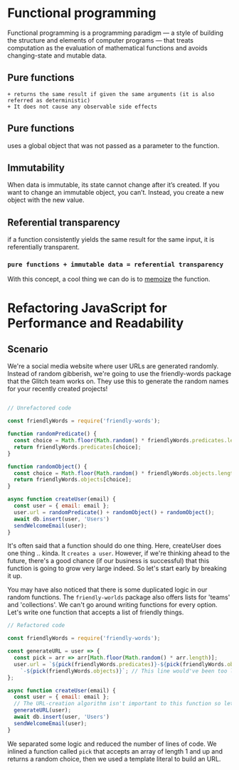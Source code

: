 # Functional programming
Functional programming is a programming paradigm — a style of building the structure and elements of computer programs — that treats computation as the evaluation of mathematical functions and avoids changing-state and mutable data.

## Pure functions
    + returns the same result if given the same arguments (it is also referred as deterministic)
    + It does not cause any observable side effects
    
## Pure functions
uses a global object that was not passed as a parameter to the function.

## Immutability

When data is immutable, its state cannot change after it’s created. If you want to change an immutable object, you can’t. Instead, you create a new object with the new value.

## Referential transparency
if a function consistently yields the same result for the same input, it is referentially transparent.

### `pure functions + immutable data = referential transparency`
With this concept, a cool thing we can do is to [memoize](https://en.wikipedia.org/wiki/Memoization) the function. 



# Refactoring JavaScript for Performance and Readability 
## Scenario 
We're a social media website where user URLs are generated randomly. Instead of random gibberish, we're going to use the friendly-words package that the Glitch team works on. They use this to generate the random names for your recently created projects!

```javascript

// Unrefactored code

const friendlyWords = require('friendly-words');

function randomPredicate() {
  const choice = Math.floor(Math.random() * friendlyWords.predicates.length);
  return friendlyWords.predicates[choice];
}

function randomObject() {
  const choice = Math.floor(Math.random() * friendlyWords.objects.length);
  return friendlyWords.objects[choice];
}

async function createUser(email) {
  const user = { email: email };
  user.url = randomPredicate() + randomObject() + randomObject();
  await db.insert(user, 'Users')
  sendWelcomeEmail(user);
}

```
It's often said that a function should do one thing. Here, createUser does one thing .. kinda. It `creates a user`. However, if we're thinking ahead to the future, there's a good chance (if our business is successful) that this function is going to grow very large indeed. So let's start early by breaking it up.

You may have also noticed that there is some duplicated logic in our random functions. The `friendly-worlds` package also offers lists for 'teams' and 'collections'. We can't go around writing functions for every option. Let's write one function that accepts a list of friendly things.

```javascript 
// Refactored code

const friendlyWords = require('friendly-words');

const generateURL = user => {
  const pick = arr => arr[Math.floor(Math.random() * arr.length)];
  user.url = `${pick(friendlyWords.predicates)}-${pick(friendlyWords.objects)}` +
    `-${pick(friendlyWords.objects)}`; // This line would've been too long for linters!
};

async function createUser(email) {
  const user = { email: email };
  // The URL-creation algorithm isn't important to this function so let's abstract it away
  generateURL(user);
  await db.insert(user, 'Users')
  sendWelcomeEmail(user);
}

```
We separated some logic and reduced the number of lines of code. We inlined a function called `pick` that accepts an array of length 1 and up and returns a random choice, then we used a template literal to build an URL.